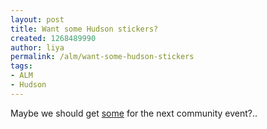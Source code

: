```yaml
---
layout: post
title: Want some Hudson stickers?
created: 1268489990
author: liya
permalink: /alm/want-some-hudson-stickers
tags:
- ALM
- Hudson
---
```

<p>Maybe we should get <a href="http://blog.hudson-ci.org/content/want-some-hudson-stickers">some</a> for the next community event?.. <img src="/sites/all/modules/fckeditor/fckeditor/editor/images/smiley/msn/shades_smile.gif" alt="" /></p>
<p>&nbsp;</p>
